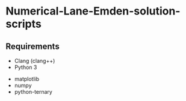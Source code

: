 # Numerical-Lane-Emden-solution-scripts

## Requirements
- Clang (clang++)
- Python 3
 * matplotlib
 * numpy
 * python-ternary

